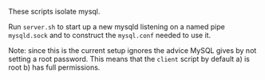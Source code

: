 These scripts isolate mysql.

Run `server.sh` to start up a new mysqld listening on a named pipe
 `mysqld.sock` and to construct the `mysql.conf` needed to use it.

Note: since this is the current setup ignores the advice MySQL gives
by not setting a root password.
This means that the `client` script by default
 a) is root 
 b) has full permissions.